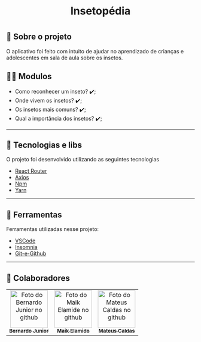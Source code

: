 <h1 align="center">
    <tittle>Insetopédia</tittle>
<h1 >


## 💬️ Sobre o projeto

O aplicativo foi feito com intuito de ajudar no aprendizado de crianças e adolescentes em sala de aula sobre os insetos.

## 👨‍💻️ Modulos
- Como reconhecer um inseto? ✔️;
- Onde vivem os insetos? ✔️;
- Os insetos mais comuns? ✔️;
- Qual a importância dos insetos? ✔️;

---

## 🚀 Tecnologias e libs

O projeto foi desenvolvido utilizando as seguintes tecnologias


- [React Router](https://reactrouter.com/web/guides/quick-start)
- [Axios](https://github.com/axios/axios)
- [Npm](https://www.npmjs.com/)
- [Yarn](https://yarnpkg.com/)

---

## 🔧️ Ferramentas

Ferramentas utilizadas nesse projeto:

- [VSCode](https://code.visualstudio.com/)
- [Insomnia](https://insomnia.rest/download/)
- [Git-e-Github](https://github.com/)

---


## 🤝 Colaboradores

<table>
  <tr>
    <td align="center">
      <a href="#">
        <img src="https://avatars2.githubusercontent.com/u/37701153?s=400&u=a0a7ce9fb7d78b087efe31ff05cd2978cd0dd6a2&v=4" width="100px;" alt="Foto do Bernardo Junior no github"/><br>
        <sub>
          <b>Bernardo Junior</b>
        </sub>
      </a>
       </td>
      <td align="center">
        <a href="#">
        <img src="https://avatars3.githubusercontent.com/u/46079277?s=400&u=f6d5ea0014c9db5583934f2a092ae44dd05edca4&v=4" width="100px;" alt="Foto do Maik Elamide no github"/><br>
        <sub>
          <b>Maik Elamide</b>
        </sub>
      </a>
      </td>
      <td align="center">
        <a href="#">
        <img src="https://avatars0.githubusercontent.com/u/52256448?s=400&v=4" width="100px;" alt="Foto do Mateus Caldas no github"/><br>
        <sub>
          <b>Mateus Caldas</b>
        </sub>
      </a>
      </td>
    </tr> 
 </table>

